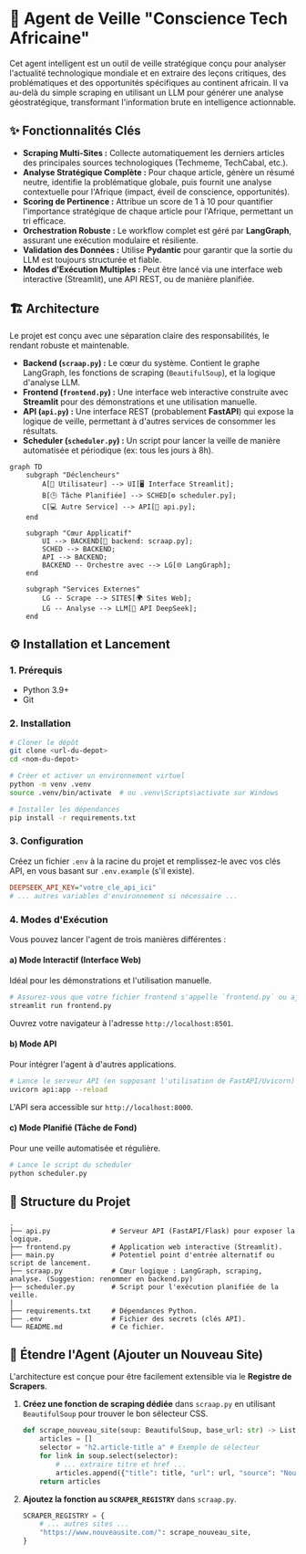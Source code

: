 
# 🤖 Agent de Veille "Conscience Tech Africaine"

Cet agent intelligent est un outil de veille stratégique conçu pour analyser l'actualité technologique mondiale et en extraire des leçons critiques, des problématiques et des opportunités spécifiques au continent africain. Il va au-delà du simple scraping en utilisant un LLM pour générer une analyse géostratégique, transformant l'information brute en intelligence actionnable.

## ✨ Fonctionnalités Clés

-   **Scraping Multi-Sites :** Collecte automatiquement les derniers articles des principales sources technologiques (Techmeme, TechCabal, etc.).
-   **Analyse Stratégique Complète :** Pour chaque article, génère un résumé neutre, identifie la problématique globale, puis fournit une analyse contextuelle pour l'Afrique (impact, éveil de conscience, opportunités).
-   **Scoring de Pertinence :** Attribue un score de 1 à 10 pour quantifier l'importance stratégique de chaque article pour l'Afrique, permettant un tri efficace.
-   **Orchestration Robuste :** Le workflow complet est géré par **LangGraph**, assurant une exécution modulaire et résiliente.
-   **Validation des Données :** Utilise **Pydantic** pour garantir que la sortie du LLM est toujours structurée et fiable.
-   **Modes d'Exécution Multiples :** Peut être lancé via une interface web interactive (Streamlit), une API REST, ou de manière planifiée.

## 🏗️ Architecture

Le projet est conçu avec une séparation claire des responsabilités, le rendant robuste et maintenable.

-   **Backend (`scraap.py`) :** Le cœur du système. Contient le graphe LangGraph, les fonctions de scraping (`BeautifulSoup`), et la logique d'analyse LLM.
-   **Frontend (`frontend.py`) :** Une interface web interactive construite avec **Streamlit** pour des démonstrations et une utilisation manuelle.
-   **API (`api.py`) :** Une interface REST (probablement **FastAPI**) qui expose la logique de veille, permettant à d'autres services de consommer les résultats.
-   **Scheduler (`scheduler.py`) :** Un script pour lancer la veille de manière automatisée et périodique (ex: tous les jours à 8h).

```mermaid
graph TD
    subgraph "Déclencheurs"
        A[👤 Utilisateur] --> UI[🖥️ Interface Streamlit];
        B[🕒 Tâche Planifiée] --> SCHED[⚙️ scheduler.py];
        C[💻 Autre Service] --> API[🔌 api.py];
    end
    
    subgraph "Cœur Applicatif"
        UI --> BACKEND[🧠 backend: scraap.py];
        SCHED --> BACKEND;
        API --> BACKEND;
        BACKEND -- Orchestre avec --> LG[🌐 LangGraph];
    end

    subgraph "Services Externes"
        LG -- Scrape --> SITES[🌍 Sites Web];
        LG -- Analyse --> LLM[🤖 API DeepSeek];
    end
```

## ⚙️ Installation et Lancement

### 1. Prérequis
-   Python 3.9+
-   Git

### 2. Installation
```bash
# Cloner le dépôt
git clone <url-du-depot>
cd <nom-du-depot>

# Créer et activer un environnement virtuel
python -m venv .venv
source .venv/bin/activate  # ou .venv\Scripts\activate sur Windows

# Installer les dépendances
pip install -r requirements.txt
```

### 3. Configuration
Créez un fichier `.env` à la racine du projet et remplissez-le avec vos clés API, en vous basant sur `.env.example` (s'il existe).

```ini
DEEPSEEK_API_KEY="votre_cle_api_ici"
# ... autres variables d'environnement si nécessaire ...
```

### 4. Modes d'Exécution

Vous pouvez lancer l'agent de trois manières différentes :

#### a) Mode Interactif (Interface Web)
Idéal pour les démonstrations et l'utilisation manuelle.
```bash
# Assurez-vous que votre fichier frontend s'appelle `frontend.py` ou ajustez la commande
streamlit run frontend.py
```
Ouvrez votre navigateur à l'adresse `http://localhost:8501`.

#### b) Mode API
Pour intégrer l'agent à d'autres applications.
```bash
# Lance le serveur API (en supposant l'utilisation de FastAPI/Uvicorn)
uvicorn api:app --reload
```
L'API sera accessible sur `http://localhost:8000`.

#### c) Mode Planifié (Tâche de Fond)
Pour une veille automatisée et régulière.
```bash
# Lance le script du scheduler
python scheduler.py
```

## 📂 Structure du Projet

```
.
├── api.py               # Serveur API (FastAPI/Flask) pour exposer la logique.
├── frontend.py          # Application web interactive (Streamlit).
├── main.py              # Potentiel point d'entrée alternatif ou script de lancement.
├── scraap.py            # Cœur logique : LangGraph, scraping, analyse. (Suggestion: renommer en backend.py)
├── scheduler.py         # Script pour l'exécution planifiée de la veille.
|
├── requirements.txt     # Dépendances Python.
├── .env                 # Fichier des secrets (clés API).
└── README.md            # Ce fichier.
```

## 🧩 Étendre l'Agent (Ajouter un Nouveau Site)

L'architecture est conçue pour être facilement extensible via le **Registre de Scrapers**.

1.  **Créez une fonction de scraping dédiée** dans `scraap.py` en utilisant `BeautifulSoup` pour trouver le bon sélecteur CSS.

    ```python
    def scrape_nouveau_site(soup: BeautifulSoup, base_url: str) -> List[FoundArticle]:
        articles = []
        selector = "h2.article-title a" # Exemple de sélecteur
        for link in soup.select(selector):
            # ... extraire titre et href ...
            articles.append({"title": title, "url": url, "source": "Nouveau Site"})
        return articles
    ```

2.  **Ajoutez la fonction au `SCRAPER_REGISTRY`** dans `scraap.py`.

    ```python
    SCRAPER_REGISTRY = {
        # ... autres sites ...
        "https://www.nouveausite.com/": scrape_nouveau_site,
    }
    ```

